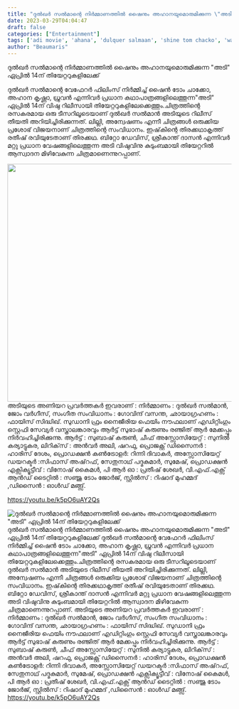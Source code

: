 ```yaml
---
title: "ദുൽഖർ സൽമാന്റെ നിർമ്മാണത്തിൽ ഷൈനും അഹാനയുമൊരുമിക്കുന്ന \"അടി\" ഏപ്രിൽ 14ന് തിയേറ്ററുകളിലേക്ക്"
date: 2023-03-29T04:04:47
draft: false
categories: ["Entertainment"]
tags: ['adi movie', 'ahana', 'dulquer salmaan', 'shine tom chacko', 'wayfarer films']
author: "Beaumaris"
---
```


ദുൽഖർ സൽമാന്റെ നിർമ്മാണത്തിൽ ഷൈനും അഹാനയുമൊരുമിക്കുന്ന "അടി" ഏപ്രിൽ 14ന് തിയേറ്ററുകളിലേക്ക്

ദുൽഖർ സൽമാന്റെ വേഫേറർ ഫിലിംസ് നിർമ്മിച്ച്‌ ഷൈൻ ടോം ചാക്കോ, അഹാന കൃഷ്ണാ, ധ്രുവൻ എന്നിവർ പ്രധാന കഥാപാത്രങ്ങളിലെത്തുന്ന"അടി" ഏപ്രിൽ 14ന് വിഷു റിലീസായി തിയേറ്ററുകളിലേക്കെത്തും.ചിത്രത്തിന്റെ രസകരമായ ഒരു ടീസറിലൂടെയാണ് ദുൽഖർ സൽമാൻ അടിയുടെ റിലീസ് തീയതി അറിയിച്ചിരിക്കുന്നത്. ലില്ലി, അന്വേഷണം എന്നീ ചിത്രങ്ങള്‍ ഒരുക്കിയ പ്രശോഭ് വിജയനാണ് ചിത്രത്തിന്റെ സംവിധാനം. ഇഷ്‌കിന്റെ തിരക്കഥാകൃത്ത് രതീഷ് രവിയുടേതാണ് തിരക്കഥ. ബിറ്റോ ഡേവിസ്, ശ്രീകാന്ത് ദാസൻ എന്നിവർ മറ്റു പ്രധാന വേഷങ്ങളിലെത്തുന്ന അടി വിഷുവിനു കുടുംബമായി തിയേറ്ററിൽ ആസ്വാദന മിഴിവേകുന്ന ചിത്രമാണെന്നുറപ്പാണ്.

<img class="size-full wp-image-389479 aligncenter" src="https://cdn.boolokam.com/articles/2023/03/dad.jpg" alt="" width="856" height="535" />അടിയുടെ അണിയറ പ്രവർത്തകർ ഇവരാണ് : നിർമ്മാണം : ദുൽഖർ സൽമാൻ, ജോം വർഗീസ്, സംഗീത സംവിധാനം : ഗോവിന്ദ് വസന്ത, ‌ഛായാഗ്രഹണം : ഫായിസ് സിദ്ധിഖ്. സുഡാനി ഫ്രം നൈജീരിയ ഫെയിം നൗഫലാണ് എഡിറ്റിംഗും സ്റ്റെഫി സേവ്യർ വസ്ത്രാലങ്കാരവും ആര്‍ട്ട് സുഭാഷ് കരുണും രഞ്ജിത് ആര്‍ മേക്കപ്പും നിര്‍വഹിച്ചിരിക്കുന്നു. ആർട്ട് : സുബാഷ് കരുൺ, ചീഫ് അസ്സോസിയേറ്റ് : സുനിൽ കര്യാട്ടുകര, ലിറിക്‌സ് : അൻവർ അലി, ഷറഫു, പ്രൊജക്റ്റ് ഡിസൈനർ : ഹാരിസ് ദേശം, പ്രൊഡക്ഷൻ കൺട്രോളർ: റിന്നി ദിവാകർ, അസ്സോസിയേറ്റ് ഡയറക്ടർ :സിഫാസ് അഷ്‌റഫ്, സേതുനാഥ് പദ്മകുമാർ, സുമേഷ്, പ്രൊഡക്ഷൻ എക്സിക്യൂട്ടീവ് : വിനോഷ് കൈമൾ, പി ആർ ഓ : പ്രതീഷ് ശേഖർ, വി.എഫ്.എക്സ് ആൻഡ് ടൈറ്റിൽ : സഞ്ജു ടോം ജോർജ്, സ്റ്റിൽസ് : റിഷാദ് മുഹമ്മദ് ,ഡിസൈൻ : ഓൾഡ് മങ്ങ്സ്.

https://youtu.be/k5pO6uAY2Qs


![ദുൽഖർ സൽമാന്റെ നിർമ്മാണത്തിൽ ഷൈനും അഹാനയുമൊരുമിക്കുന്ന "അടി" ഏപ്രിൽ 14ന് തിയേറ്ററുകളിലേക്ക്](https://cdn.boolokam.com/articles/2023/03/dad.jpg)ദുൽഖർ സൽമാന്റെ നിർമ്മാണത്തിൽ ഷൈനും അഹാനയുമൊരുമിക്കുന്ന "അടി" ഏപ്രിൽ 14ന് തിയേറ്ററുകളിലേക്ക് ദുൽഖർ സൽമാന്റെ വേഫേറർ ഫിലിംസ് നിർമ്മിച്ച്‌ ഷൈൻ ടോം ചാക്കോ, അഹാന കൃഷ്ണാ, ധ്രുവൻ എന്നിവർ പ്രധാന കഥാപാത്രങ്ങളിലെത്തുന്ന"അടി" ഏപ്രിൽ 14ന് വിഷു റിലീസായി തിയേറ്ററുകളിലേക്കെത്തും.ചിത്രത്തിന്റെ രസകരമായ ഒരു ടീസറിലൂടെയാണ് ദുൽഖർ സൽമാൻ അടിയുടെ റിലീസ് തീയതി അറിയിച്ചിരിക്കുന്നത്. ലില്ലി, അന്വേഷണം എന്നീ ചിത്രങ്ങള്‍ ഒരുക്കിയ പ്രശോഭ് വിജയനാണ് ചിത്രത്തിന്റെ സംവിധാനം. ഇഷ്‌കിന്റെ തിരക്കഥാകൃത്ത് രതീഷ് രവിയുടേതാണ് തിരക്കഥ. ബിറ്റോ ഡേവിസ്, ശ്രീകാന്ത് ദാസൻ എന്നിവർ മറ്റു പ്രധാന വേഷങ്ങളിലെത്തുന്ന അടി വിഷുവിനു കുടുംബമായി തിയേറ്ററിൽ ആസ്വാദന മിഴിവേകുന്ന ചിത്രമാണെന്നുറപ്പാണ്. അടിയുടെ അണിയറ പ്രവർത്തകർ ഇവരാണ് : നിർമ്മാണം : ദുൽഖർ സൽമാൻ, ജോം വർഗീസ്, സംഗീത സംവിധാനം : ഗോവിന്ദ് വസന്ത, ‌ഛായാഗ്രഹണം : ഫായിസ് സിദ്ധിഖ്. സുഡാനി ഫ്രം നൈജീരിയ ഫെയിം നൗഫലാണ് എഡിറ്റിംഗും സ്റ്റെഫി സേവ്യർ വസ്ത്രാലങ്കാരവും ആര്‍ട്ട് സുഭാഷ് കരുണും രഞ്ജിത് ആര്‍ മേക്കപ്പും നിര്‍വഹിച്ചിരിക്കുന്നു. ആർട്ട് : സുബാഷ് കരുൺ, ചീഫ് അസ്സോസിയേറ്റ് : സുനിൽ കര്യാട്ടുകര, ലിറിക്‌സ് : അൻവർ അലി, ഷറഫു, പ്രൊജക്റ്റ് ഡിസൈനർ : ഹാരിസ് ദേശം, പ്രൊഡക്ഷൻ കൺട്രോളർ: റിന്നി ദിവാകർ, അസ്സോസിയേറ്റ് ഡയറക്ടർ :സിഫാസ് അഷ്‌റഫ്, സേതുനാഥ് പദ്മകുമാർ, സുമേഷ്, പ്രൊഡക്ഷൻ എക്സിക്യൂട്ടീവ് : വിനോഷ് കൈമൾ, പി ആർ ഓ : പ്രതീഷ് ശേഖർ, വി.എഫ്.എക്സ് ആൻഡ് ടൈറ്റിൽ : സഞ്ജു ടോം ജോർജ്, സ്റ്റിൽസ് : റിഷാദ് മുഹമ്മദ് ,ഡിസൈൻ : ഓൾഡ് മങ്ങ്സ്. https://youtu.be/k5pO6uAY2Qs
